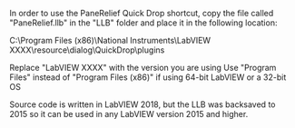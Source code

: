 In order to use the PaneRelief Quick Drop shortcut, copy the file called "PaneRelief.llb" in the "LLB" folder and place it in the following location:

C:\Program Files (x86)\National Instruments\LabVIEW XXXX\resource\dialog\QuickDrop\plugins

Replace "LabVIEW XXXX" with the version you are using
Use "Program Files" instead of "Program Files (x86)" if using 64-bit LabVIEW or a 32-bit OS

Source code is written in LabVIEW 2018, but the LLB was backsaved to 2015 so it can be used in any LabVIEW version 2015 and higher.